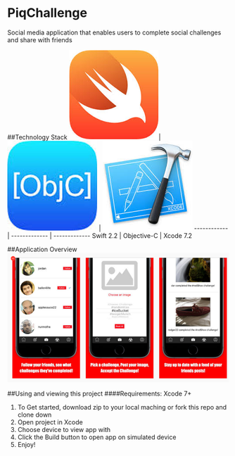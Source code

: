 # PiqChallenge
Social media application that enables users to complete social challenges and share with friends



##Technology Stack
![Swift](readmeImages/swiftimg.jpeg)| ![obj-c](readmeImages/objcimg.jpeg) | ![xcode](readmeImages/xcodeimg.jpeg)
------------ | ------------- | -------------
Swift 2.2 | Objective-C | Xcode 7.2


##Application Overview
![screenshots](readmeImages/piqchallengescreens.png)

##Using and viewing this project
####Requirements:
Xcode 7+

1. To Get started, download zip to your local maching or fork this repo and clone down
2. Open project in Xcode
3. Choose device to view app with
4. Click the Build button to open app on simulated device
5. Enjoy!
